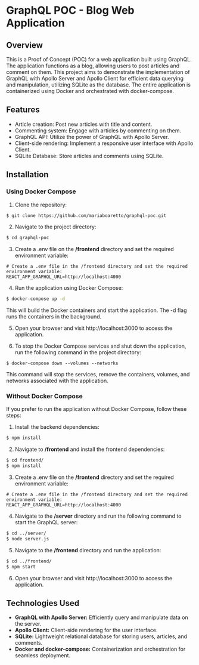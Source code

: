 # GraphQL POC - Blog Web Application

## Overview

This is a Proof of Concept (POC) for a web application built using GraphQL. The application functions as a blog, allowing users to post articles and comment on them. This project aims to demonstrate the implementation of GraphQL with Apollo Server and Apollo Client for efficient data querying and manipulation, utilizing SQLite as the database. The entire application is containerized using Docker and orchestrated with docker-compose.

## Features

- Article creation: Post new articles with title and content.
- Commenting system: Engage with articles by commenting on them.
- GraphQL API: Utilize the power of GraphQL with Apollo Server.
- Client-side rendering: Implement a responsive user interface with Apollo Client.
- SQLite Database: Store articles and comments using SQLite.

## Installation

### Using Docker Compose

1. Clone the repository:

```bash
$ git clone https://github.com/mariaboaretto/graphql-poc.git
```

2. Navigate to the project directory:

```bash
$ cd graphql-poc
```

3. Create a .env file on the **/frontend** directory and set the required environment variable:
```
# Create a .env file in the /frontend directory and set the required environment variable:
REACT_APP_GRAPHQL_URL=http://localhost:4000
```

4. Run the application using Docker Compose:

```bash
$ docker-compose up -d
```

This will build the Docker containers and start the application. The -d flag runs the containers in the background.

5. Open your browser and visit http://localhost:3000 to access the application.

6. To stop the Docker Compose services and shut down the application, run the following command in the project directory:

```
$ docker-compose down --volumes --networks
```

This command will stop the services, remove the containers, volumes, and networks associated with the application.

### Without Docker Compose
If you prefer to run the application without Docker Compose, follow these steps:

1. Install the backend dependencies:

```bash
$ npm install
```

2. Navigate to **/frontend** and install the frontend dependencies:

```bash
$ cd frontend/
$ npm install
```

3. Create a .env file on the **/frontend** directory and set the required environment variable:
```
# Create a .env file in the /frontend directory and set the required environment variable:
REACT_APP_GRAPHQL_URL=http://localhost:4000
```

4. Navigate to the **/server** directory and run the following command to start the GraphQL server:

```bash
$ cd ../server/
$ node server.js
```

5. Navigate to the **/frontend** directory and run the application:
```bash
$ cd ../frontend/
$ npm start
```

6. Open your browser and visit http://localhost:3000 to access the application.

## Technologies Used
- **GraphQL with Apollo Server:** Efficiently query and manipulate data on the server.
- **Apollo Client:** Client-side rendering for the user interface.
- **SQLite:** Lightweight relational database for storing users, articles, and comments.
- **Docker and docker-compose:** Containerization and orchestration for seamless deployment.
